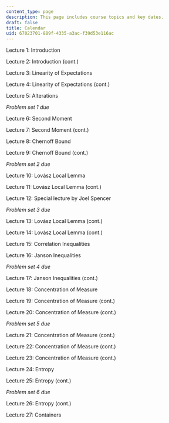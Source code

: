```yaml
---
content_type: page
description: This page includes course topics and key dates.
draft: false
title: Calendar
uid: 67023701-889f-4335-a3ac-f39d53e116ac
---
```

Lecture 1: Introduction

Lecture 2: Introduction (cont.)

Lecture 3: Linearity of Expectations

Lecture 4: Linearity of Expectations (cont.)

Lecture 5: Alterations

*Problem set 1 due*

Lecture 6: Second Moment

Lecture 7: Second Moment (cont.)

Lecture 8: Chernoff Bound

Lecture 9: Chernoff Bound (cont.)

*Problem set 2 due*

Lecture 10: Lovász Local Lemma

Lecture 11: Lovász Local Lemma (cont.)

Lecture 12: Special lecture by Joel Spencer

*Problem set 3 due*

Lecture 13: Lovász Local Lemma (cont.)

Lecture 14: Lovász Local Lemma (cont.)

Lecture 15: Correlation Inequalities

Lecture 16: Janson Inequalities

*Problem set 4 due*

Lecture 17: Janson Inequalities (cont.)

Lecture 18: Concentration of Measure

Lecture 19: Concentration of Measure (cont.)

Lecture 20: Concentration of Measure (cont.)

*Problem set 5 due*

Lecture 21: Concentration of Measure (cont.)

Lecture 22: Concentration of Measure (cont.)

Lecture 23: Concentration of Measure (cont.)

Lecture 24: Entropy 

Lecture 25: Entropy (cont.)

*Problem set 6 due*

Lecture 26: Entropy (cont.)

Lecture 27: Containers